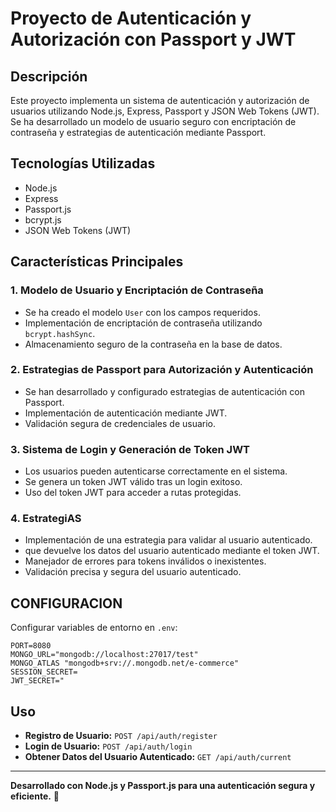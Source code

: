 # Proyecto de Autenticación y Autorización con Passport y JWT

## Descripción
Este proyecto implementa un sistema de autenticación y autorización de usuarios utilizando Node.js, Express, Passport y JSON Web Tokens (JWT). Se ha desarrollado un modelo de usuario seguro con encriptación de contraseña y estrategias de autenticación mediante Passport.

## Tecnologías Utilizadas
- Node.js
- Express
- Passport.js
- bcrypt.js
- JSON Web Tokens (JWT)

## Características Principales
### 1. Modelo de Usuario y Encriptación de Contraseña
- Se ha creado el modelo `User` con los campos requeridos.
- Implementación de encriptación de contraseña utilizando `bcrypt.hashSync`.
- Almacenamiento seguro de la contraseña en la base de datos.

### 2. Estrategias de Passport para Autorización y Autenticación
- Se han desarrollado y configurado estrategias de autenticación con Passport.
- Implementación de autenticación mediante JWT.
- Validación segura de credenciales de usuario.

### 3. Sistema de Login y Generación de Token JWT
- Los usuarios pueden autenticarse correctamente en el sistema.
- Se genera un token JWT válido tras un login exitoso.
- Uso del token JWT para acceder a rutas protegidas.

### 4. EstrategiAS
- Implementación de una estrategia  para validar al usuario autenticado.
- que devuelve los datos del usuario autenticado mediante el token JWT.
- Manejador de errores para tokens inválidos o inexistentes.
- Validación precisa y segura del usuario autenticado.

## CONFIGURACION

 Configurar variables de entorno en `.env`:
   ```env
  PORT=8080
  MONGO_URL="mongodb://localhost:27017/test"
  MONGO_ATLAS "mongodb+srv://.mongodb.net/e-commerce"
  SESSION_SECRET=
  JWT_SECRET="
   ```


## Uso
- **Registro de Usuario:** `POST /api/auth/register`
- **Login de Usuario:** `POST /api/auth/login`
- **Obtener Datos del Usuario Autenticado:** `GET /api/auth/current`


---
**Desarrollado con Node.js y Passport.js para una autenticación segura y eficiente.** 🚀

